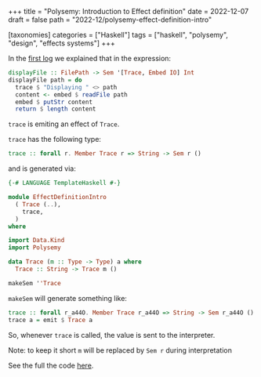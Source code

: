 +++
title = "Polysemy: Introduction to Effect definition"
date = 2022-12-07
draft = false
path = "2022-12/polysemy-effect-definition-intro"

[taxonomies]
categories = ["Haskell"]
tags = ["haskell", "polysemy", "design", "effects systems"]
+++

In the [first log](@/blog/2022-11-23_polysemy-intro.md) we explained that in the expression:

```haskell
displayFile :: FilePath -> Sem '[Trace, Embed IO] Int
displayFile path = do
  trace $ "Displaying " <> path
  content <- embed $ readFile path
  embed $ putStr content
  return $ length content
```

`trace` is emiting an effect of `Trace`.

`trace` has the following type:

```haskell
trace :: forall r. Member Trace r => String -> Sem r ()
```

and is generated via:

```haskell
{-# LANGUAGE TemplateHaskell #-}

module EffectDefinitionIntro
  ( Trace (..),
    trace,
  )
where

import Data.Kind
import Polysemy

data Trace (m :: Type -> Type) a where
  Trace :: String -> Trace m ()

makeSem ''Trace
```

`makeSem` will generate something like:

```haskell
trace :: forall r_a44O. Member Trace r_a44O => String -> Sem r_a44O ()
trace a = emit $ Trace a
```

So, whenever `trace` is called, the value is sent to the interpreter.

Note: to keep it short `m` will be replaced by `Sem r` during interpretation

See the full the code [here](https://github.com/blackheaven/blackheaven.github.io/blob/master/content/code/polysemy/src/EffectDefinitionIntro.hs).
